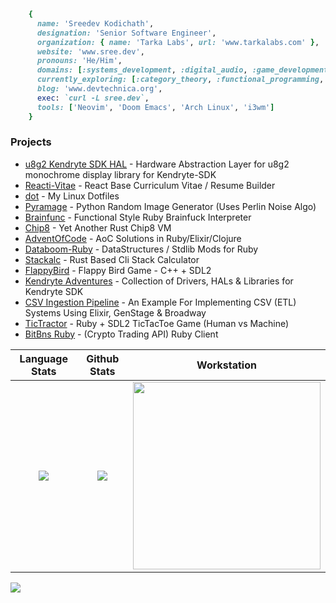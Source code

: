 ```ruby
    {
      name: 'Sreedev Kodichath',
      designation: 'Senior Software Engineer',
      organization: { name: 'Tarka Labs', url: 'www.tarkalabs.com' },
      website: 'www.sree.dev',
      pronouns: 'He/Him',
      domains: [:systems_development, :digital_audio, :game_development, :web_development],
      currently_exploring: [:category_theory, :functional_programming, :lambda_calculus],
      blog: 'www.devtechnica.org',
      exec: `curl -L sree.dev`,
      tools: ['Neovim', 'Doom Emacs', 'Arch Linux', 'i3wm']
    }
```
### Projects
- [u8g2 Kendryte SDK HAL](https://github.com/sreedevk/u8g2-kendryte-sdk-hal) - Hardware Abstraction Layer for u8g2 monochrome display library for Kendryte-SDK
- [Reacti-Vitae](https://github.com/sreedevk/reacti-vitae) - React Base Curriculum Vitae / Resume Builder
- [dot](https://github.com/sreedevk/dot) - My Linux Dotfiles
- [Pyramage](https://github.com/sreedevk/pyramage) - Python Random Image Generator (Uses Perlin Noise Algo)
- [Brainfunc](https://github.com/sreedevk/brainfunc) - Functional Style Ruby Brainfuck Interpreter
- [Chip8](https://github.com/sreedevk/chip8) - Yet Another Rust Chip8 VM
- [AdventOfCode](https://github.com/sreedevk/advent-of-code) - AoC Solutions in Ruby/Elixir/Clojure
- [Databoom-Ruby](https://github.com/sreedevk/databoom-ruby) - DataStructures / Stdlib Mods for Ruby
- [Stackalc](https://github.com/sreedevk/stackalc) - Rust Based Cli Stack Calculator
- [FlappyBird](https://github.com/sreedevk/flappy-bird) - Flappy Bird Game - C++ + SDL2
- [Kendryte Adventures](https://github.com/sreedevk/kendryte-adventures) - Collection of Drivers, HALs & Libraries for Kendryte SDK
- [CSV Ingestion Pipeline](https://github.com/sreedevk/csv-ingestion-pipeline) - An Example For Implementing CSV (ETL) Systems Using Elixir, GenStage & Broadway
- [TicTractor](https://github.com/sreedevk/tictractor) - Ruby + SDL2 TicTacToe Game (Human vs Machine)
- [BitBns Ruby](https://github.com/sreedevk/bitbns-rb) - (Crypto Trading API) Ruby Client

Language Stats             |  Github Stats             |  Workstation
:-------------------------:|:-------------------------:|:-------------------------:
![](https://github-readme-stats.vercel.app/api/top-langs/?username=sreedevk&hide=javascript,html,erlang,scss,css,QML&langs_count=10&theme=midnight-purple&layout=compact)  | ![](https://github-readme-stats.vercel.app/api?username=sreedevk&theme=midnight-purple&count_private=true&show_icons=true) | <img src="https://user-images.githubusercontent.com/36154121/143623562-0ab62d26-c808-4925-b815-e2baa6f83f2e.jpg" width="300" />




![](https://activity-graph.herokuapp.com/graph?username=sreedevk&theme=react-dark)
